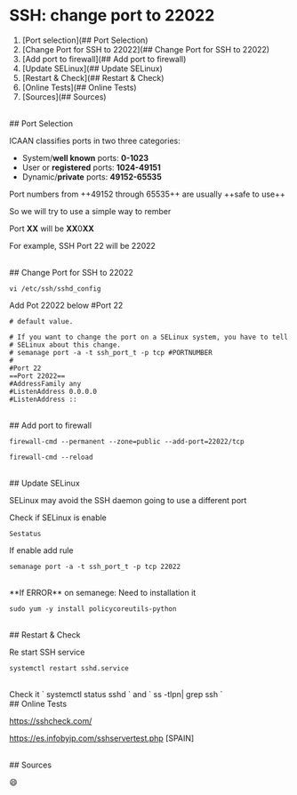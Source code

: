 # SSH: change port to 22022

1. [Port selection](## Port Selection)
2. [Change Port for SSH to 22022](## Change Port for SSH to 22022)
3. [Add port to firewall](## Add port to firewall)
4. [Update SELinux](## Update SELinux)
5. [Restart & Check](## Restart & Check)
6. [Online Tests](## Online Tests)
7. [Sources](## Sources)




<br>
## Port Selection

ICAAN classifies ports in two three categories:

- System/**well known** ports: **0-1023**
- User or **registered** ports: **1024-49151**
- Dynamic/**private** ports: **49152-65535**

Port numbers from ++49152 through 65535++ are usually ++safe to use++

So we will try to use a simple way to rember

Port **XX** will be  **XX**0**XX**

For example, SSH Port 22 will be 22022





<br>
## Change Port for SSH to 22022

`
vi /etc/ssh/sshd_config
`

Add Pot 22022 below #Port 22


```
# default value.

# If you want to change the port on a SELinux system, you have to tell
# SELinux about this change.
# semanage port -a -t ssh_port_t -p tcp #PORTNUMBER
#
#Port 22
==Port 22022==
#AddressFamily any
#ListenAddress 0.0.0.0
#ListenAddress ::

```




<br>
## Add port to firewall

`
firewall-cmd --permanent --zone=public --add-port=22022/tcp
`

`
firewall-cmd --reload
`






<br>
## Update SELinux

SELinux may avoid the SSH daemon going to use a different port

Check if SELinux is enable

`
Sestatus
`

If enable add rule

`
semanage port -a -t ssh_port_t -p tcp 22022
`


<br>
**If ERROR** on	semanege: Need to installation it

`
sudo yum -y install policycoreutils-python
`




<br>
## Restart & Check

Re start SSH service

`
systemctl restart sshd.service
`

<br>
Check it
`
systemctl status sshd
`
and
`
ss -tlpn| grep ssh
`






<br>
## Online Tests

https://sshcheck.com/

https://es.infobyip.com/sshservertest.php  [SPAIN]





<br>
## Sources






:smile:
